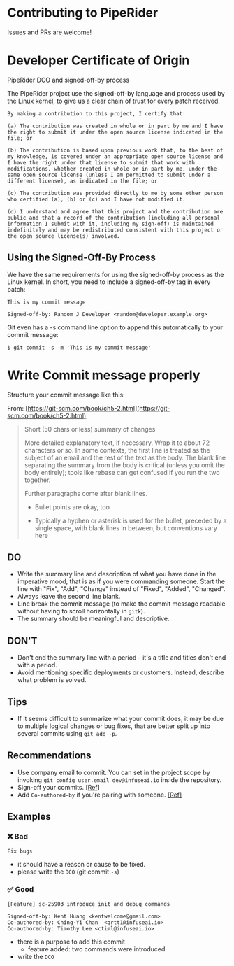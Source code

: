 # Contributing to PipeRider

Issues and PRs are welcome!

# Developer Certificate of Origin

PipeRider DCO and signed-off-by process

The PipeRider project use the signed-off-by language and process used by the Linux kernel, to give us a clear chain of trust for every patch received.

```
By making a contribution to this project, I certify that:

(a) The contribution was created in whole or in part by me and I have the right to submit it under the open source license indicated in the file; or

(b) The contribution is based upon previous work that, to the best of my knowledge, is covered under an appropriate open source license and I have the right under that license to submit that work with modifications, whether created in whole or in part by me, under the same open source license (unless I am permitted to submit under a different license), as indicated in the file; or

(c) The contribution was provided directly to me by some other person who certified (a), (b) or (c) and I have not modified it.

(d) I understand and agree that this project and the contribution are public and that a record of the contribution (including all personal information I submit with it, including my sign-off) is maintained indefinitely and may be redistributed consistent with this project or the open source license(s) involved.
```

## Using the Signed-Off-By Process

We have the same requirements for using the signed-off-by process as the Linux kernel. In short, you need to include a signed-off-by tag in every patch:

```
This is my commit message

Signed-off-by: Random J Developer <random@developer.example.org>
```

Git even has a -s command line option to append this automatically to your commit message:

```
$ git commit -s -m 'This is my commit message'
```

# Write Commit message properly

Structure your commit message like this:

From: [https://git-scm.com/book/ch5-2.html](https://git-scm.com/book/ch5-2.html)

> Short (50 chars or less) summary of changes
>
> More detailed explanatory text, if necessary.  Wrap it to about 72
> characters or so.  In some contexts, the first line is treated as the
> subject of an email and the rest of the text as the body.  The blank
> line separating the summary from the body is critical (unless you omit
> the body entirely); tools like rebase can get confused if you run the
> two together.
>
> Further paragraphs come after blank lines.
>
>   - Bullet points are okay, too
>
>   - Typically a hyphen or asterisk is used for the bullet, preceded by a
>    single space, with blank lines in between, but conventions vary here

## **DO**

- Write the summary line and description of what you have done in the imperative mood, that is as if you were commanding someone. Start the line with "Fix", "Add", "Change" instead of "Fixed", "Added", "Changed".
- Always leave the second line blank.
- Line break the commit message (to make the commit message readable without having to scroll horizontally in `gitk`).
- The summary should be meaningful and descriptive.

## **DON'T**

- Don't end the summary line with a period - it's a title and titles don't end with a period.
- Avoid mentioning specific deployments or customers. Instead, describe what problem is solved.

## **Tips**

- If it seems difficult to summarize what your commit does, it may be due to multiple logical changes or bug fixes, that are better split up into several commits using `git add -p`.

## Recommendations

- Use company email to commit. You can set in the project scope by invoking `git config user.email dev@infuseai.io` inside the repository.
- Sign-off your commits. [[Ref](https://github.com/InfuseAI/PipeRider/blob/master/CONTRIBUTING.md#using-the-signed-off-by-process)]
- Add `Co-authored-by` if you're pairing with someone. [[Ref]](https://help.github.com/en/github/committing-changes-to-your-project/creating-a-commit-with-multiple-authors)

## Examples
### :x: Bad

```
Fix bugs
```

* it should have a reason or cause to be fixed.
* please write the `DCO` (git commit `-s`)


### :white_check_mark: Good

```git
[Feature] sc-25903 introduce init and debug commands

Signed-off-by: Kent Huang <kentwelcome@gmail.com>
Co-authored-by: Ching-Yi Chan  <qrtt1@infuseai.io>
Co-authored-by: Timothy Lee <ctiml@infuseai.io>
```

* there is a purpose to add this commit
  * feature added: two commands were introduced
* write the `DCO`

